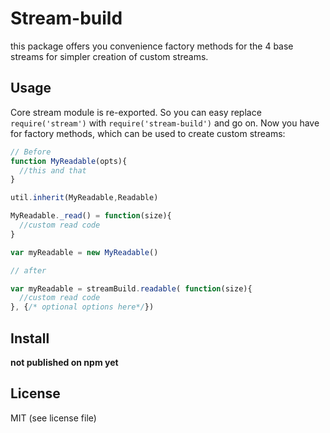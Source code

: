 # Stream-build

this package offers you convenience factory methods for the 4 base streams for simpler creation of custom streams.

## Usage

Core stream module is re-exported. So you can easy replace `require('stream')` with `require('stream-build')` and go on. Now you have for factory methods, which can be used to create custom streams:

```javascript
// Before
function MyReadable(opts){
  //this and that
}

util.inherit(MyReadable,Readable)

MyReadable._read() = function(size){
  //custom read code
}

var myReadable = new MyReadable()
```


```javascript
// after

var myReadable = streamBuild.readable( function(size){
  //custom read code
}, {/* optional options here*/})
```

## Install

**not published on npm yet**



## License

MIT (see license file)

